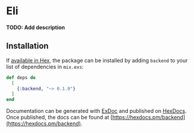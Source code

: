 # Eli

**TODO: Add description**

## Installation

If [available in Hex](https://hex.pm/docs/publish), the package can be installed
by adding `backend` to your list of dependencies in `mix.exs`:

```elixir
def deps do
  [
    {:backend, "~> 0.1.0"}
  ]
end
```

Documentation can be generated with [ExDoc](https://github.com/elixir-lang/ex_doc)
and published on [HexDocs](https://hexdocs.pm). Once published, the docs can
be found at [https://hexdocs.pm/backend](https://hexdocs.pm/backend).

